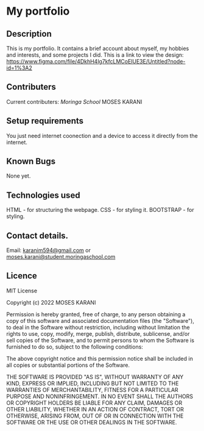 # My portfolio
## Description 
This is my portfolio. It contains a brief account about myself, my hobbies and interests, and some projects I did.
This is a link to view the design: https://www.figma.com/file/4DkhH4lg7kfcLMCoElUE3E/Untitled?node-id=1%3A2
## Contributers 
Current contributers:
*Moringa School*
MOSES KARANI
## Setup requirements
You just need internet coonection and a device to access it directly from the internet.
## Known Bugs
None yet.
## Technologies used 
HTML - for structuring the webpage.
CSS - for styling it.
BOOTSTRAP - for styling.
## Contact details.
Email: karanim594@gmail.com or moses.karani@student.moringaschool.com
## Licence
MIT License

Copyright (c) 2022 MOSES KARANI

Permission is hereby granted, free of charge, to any person obtaining a copy
of this software and associated documentation files (the "Software"), to deal
in the Software without restriction, including without limitation the rights
to use, copy, modify, merge, publish, distribute, sublicense, and/or sell
copies of the Software, and to permit persons to whom the Software is
furnished to do so, subject to the following conditions:

The above copyright notice and this permission notice shall be included in all
copies or substantial portions of the Software.

THE SOFTWARE IS PROVIDED "AS IS", WITHOUT WARRANTY OF ANY KIND, EXPRESS OR
IMPLIED, INCLUDING BUT NOT LIMITED TO THE WARRANTIES OF MERCHANTABILITY,
FITNESS FOR A PARTICULAR PURPOSE AND NONINFRINGEMENT. IN NO EVENT SHALL THE
AUTHORS OR COPYRIGHT HOLDERS BE LIABLE FOR ANY CLAIM, DAMAGES OR OTHER
LIABILITY, WHETHER IN AN ACTION OF CONTRACT, TORT OR OTHERWISE, ARISING FROM,
OUT OF OR IN CONNECTION WITH THE SOFTWARE OR THE USE OR OTHER DEALINGS IN THE
SOFTWARE.
